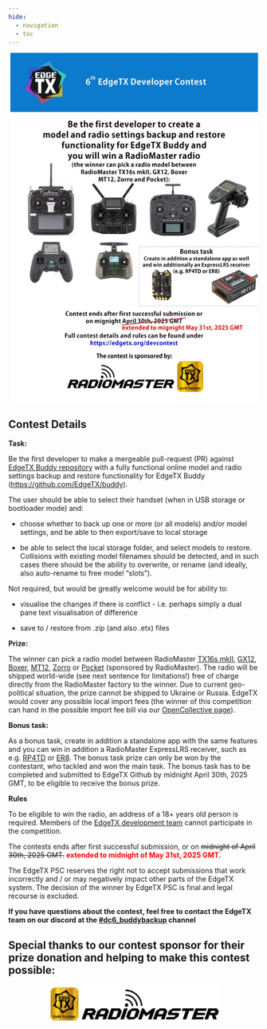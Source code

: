 ```yaml
---
hide:
  - navigation
  - toc
---
```


<p></p> 
<p align="center">
<a><img src="/assets/dc6_poster.jpg?raw=true" align="center" width="497"></a>
</P>

## **Contest Details**

**Task:**

Be the first developer to make a mergeable pull-request (PR) against [EdgeTX Buddy repository](https://github.com/EdgeTX/buddy) with a fully functional online model and radio settings backup and restore functionality for EdgeTX Buddy (https://github.com/EdgeTX/buddy).

The user should be able to select their handset (when in USB storage or bootloader mode) and:

* choose whether to back up one or more (or all models) and/or model settings, and be able to then export/save to local storage

* be able to select the local storage folder, and select models to restore. Collisions with existing model filenames should be detected, and in such cases there should be the ability to overwrite, or rename (and ideally, also auto-rename to free model “slots”). 

Not required, but would be greatly welcome would be for ability to: 

* visualise the changes if there is conflict - i.e. perhaps simply a dual pane text visualisation of difference

* save to / restore from .zip (and also .etx) files


**Prize:**

The winner can pick a radio model between RadioMaster [TX16s mkII](https://www.radiomasterrc.com/products/tx16s-mark-ii-radio-controller), [GX12](https://www.radiomasterrc.com/products/gx12-dual-band-gemini-x-radio-controller), [Boxer](https://www.radiomasterrc.com/products/boxer-radio-controller-m2), [MT12](https://www.radiomasterrc.com/products/mt12-surface-radio-controller), [Zorro](https://www.radiomasterrc.com/products/zorro-radio-controller) or [Pocket](https://www.radiomasterrc.com/products/pocket-radio-controller-m2) (sponsored by RadioMaster). The radio will be shipped world-wide (see next sentence for limitations!) free of charge directly from the RadioMaster factory to the winner. Due to current geo-political situation, the prize cannot be shipped to Ukraine or Russia. EdgeTX would cover any possible local import fees (the winner of this competition can hand in the possible import fee bill via our [OpenCollective page](https://opencollective.com/edgetx/expenses/new)).


**Bonus task:**

As a bonus task, create in addition a standalone app with the same features and you can win in addition a RadioMaster ExpressLRS receiver, such as e.g. [RP4TD](https://www.radiomasterrc.com/products/rp4td-expresslrs-2-4ghz-diversity-receiver) or [ER8](https://www.radiomasterrc.com/products/er8-2-4ghz-elrs-pwm-receiver). The bonus task prize can only be won by the contestant, who tackled and won the main task. The bonus task has to be completed and submitted to EdgeTX Github by midnight April 30th, 2025 GMT, to be eligible to receive the bonus prize.


**Rules**

To be eligible to win the radio, an address of a 18+ years old person is required. Members of the <a href="https://edgetx.org/bylaws/#edgetx-development-team">EdgeTX development team</a> cannot participate in the competition.

The contests ends after first successful submission, or on ~~midnight of April 30th, 2025 GMT.~~ <span style="color:red;font-weight:bold;">extended to midnight of May 31st, 2025 GMT.</span>

The EdgeTX PSC reserves the right not to accept submissions that work incorrectly and / or may negatively impact other parts of the EdgeTX system. The decision of the winner by EdgeTX PSC is final and legal recourse is excluded.


**If you have questions about the contest, feel free to contact the EdgeTX team on our discord at the [#dc6_buddybackup](https://discord.com/channels/839849772864503828/1344659874331496468) channel**


## **Special thanks to our contest sponsor for their prize donation and helping to make this contest possible:**

<p></p> 
<p align="center">
<a href="https://www.radiomasterrc.com/" target="_blank"><img src="/assets/RadioMasterGold.png?raw=true" align="center" width="344"></a>
</p>
